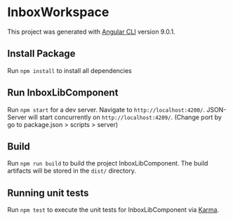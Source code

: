 # InboxWorkspace

This project was generated with [Angular CLI](https://github.com/angular/angular-cli) version 9.0.1.

## Install Package

Run `npm install` to install all dependencies

## Run InboxLibComponent

Run `npm start` for a dev server. Navigate to `http://localhost:4200/`. JSON-Server will start concurrently on `http://localhost:4209/`. (Change port by go to package.json > scripts > server)

## Build

Run `npm run build` to build the project InboxLibComponent. The build artifacts will be stored in the `dist/` directory. 

## Running unit tests

Run `npm test` to execute the unit tests for InboxLibComponent via [Karma](https://karma-runner.github.io).

